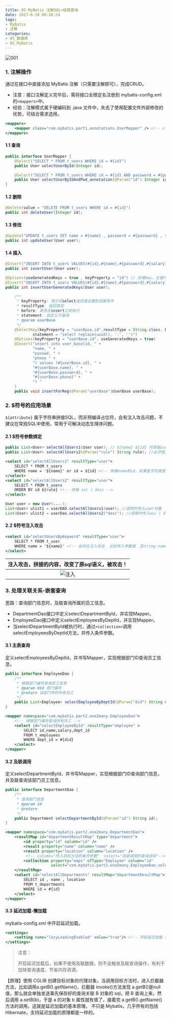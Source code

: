 ```yaml
---
title: 05-MyBatis 注解SQL+级联查询
date: 2017-6-18 08:26:24
tags:
- MyBatis
- 注解
categories: 
- 05_数据库
- 02_MyBatis
---
```




![001](https://jy-imgs.oss-cn-beijing.aliyuncs.com/img/001.png)





### 1. 注解操作

通过在接口中直接添加 MyBatis 注解（只需要注解即可），完成CRUD。

* 注意：接口注解定义完毕后，需将接口全限定名注册到 mybatis-config.xml 的`<mappers>`中。
* 经验：注解模式属于硬编码到 .java 文件中，失去了使用配置文件外部修改的优势，可结合需求选用。

```xml
<mappers>
	<mapper class="com.mybatis.part1.annotations.UserMapper" /> <!-- class="接口全限定名"-->
</mappers>
```



#### 1.1 查询

```java
public interface UserMapper {
    @Select("SELECT * FROM t_users WHERE id = #{id}")
    public User selectUserById(Integer id);

    @Select("SELECT * FROM t_users WHERE id = #{id} AND password = #{pwd}")
    public User selectUserByIdAndPwd_annotation(@Param("id") Integer id, @Param("pwd") String password);
}
```



#### 1.2 删除

```java
@Delete(value = "DELETE FROM t_users WHERE id = #{id}")
public int deleteUser(Integer id);
```



#### 1.3 修改

```java
@Update("UPDATE t_users SET name = #{name} , password = #{password} , salary = #{salary} , birthday = #{birthday} WHERE id = #{id}")
public int updateUser(User user);
```



#### 1.4 插入

```java
@Insert("INSERT INTO t_users VALUES(#{id},#{name},#{password},#{salary},#{birthday},null)")
public int insertUser(User user);

@Options(useGeneratedKeys = true , keyProperty = "id") // 自增key，主键为id
@Insert("INSERT INTO t_users VALUES(#{id},#{name},#{password},#{salary},#{birthday},null)")
public int insertUserGeneratedKeys(User user);
```

```java
    /**
     * keyProperty: 表示将select返回值设置到该属性中
     * resultType: 返回类型
     * before: 是否在insert之前执行
     * statement: 自定义子查询
     * @param userBase
     */
    @SelectKey(keyProperty = "userBase.id",resultType = String.class, before = true,
            statement = "select replace(uuid(), '-', '')")
    @Options(keyProperty = "userBase.id", useGeneratedKeys = true)
    @Insert("insert into user_base(id, " +
            "name, " +
            "passwd, " +
            "phone " +
            ") values (#{userBase.id}, " +
            "#{userBase.name}, " +
            "#{userBase.password}, " +
            "#{userBase.phone}" +
            ") "
    )
    public void insertForReg(@Param("userBase")UserBase userBase);
```



### 2. $符号的应用场景

`${attribute}` 属于字符串拼接SQL，而非预编译占位符，会有注入攻击问题，不建议在常规SQL中使用，常用于可解决动态生降序问题。



#### 2.1 $符号参数绑定

```java
public List<User> selectAllUsers1(User user); // ${name} ${id} 可获取user中的属性值
public List<User> selectAllUsers2(@Param("rule") String rule); //必须使用@Param否则会作为属性解析
```

```xml
<select id="selectAllUsers1" resultType="user">
	SELECT * FROM t_users 
    WHERE name = '${name}' or id = ${id} <!-- 拼接name和id，如果是字符类型需要用单引号：'${name}' -->
</select>
<select id="selectAllUsers2" resultType="user">
	SELECT * FROM t_users 
  	ORDER BY id ${rule} <!-- 拼接 asc | desc -->
</select>
```

```java
User user = new User(....);
List<User> ulist1 = userDAO.selectAllUsers1(user); //调用时传入user对象
List<User> ulist2 = userDao.selectAllUsers2("desc"); //调用时传入asc | desc
```



#### 2.2 $符号注入攻击

```xml
<select id="selectUsersByKeyword" resultType="user">
	SELECT * FROM t_user
  	WHERE name = '${name}' <!-- 会存在注入攻击  比如传入参数是 【String name = "tom' or '1'='1";】-->
</select>
```

|       注入攻击，拼接的内容，改变了原sql语义，被攻击！        |
| :----------------------------------------------------------: |
| ![注入](https://jy-imgs.oss-cn-beijing.aliyuncs.com/img/012.png) |



### 3. 处理关联关系-嵌套查询

思路：查询部门信息时，及联查询所属的员工信息。

* DepartmentDao接口中定义selectDepartmentById，并实现Mapper。
* EmployeeDao接口中定义selectEmployeesByDeptId，并实现Mapper。
* 当selectDepartmentById被执行时，通过`<collection>`调用selectEmployeesByDeptId方法，并传入条件参数。



#### 3.1 主表查询

定义selectEmployeesByDeptId，并书写Mapper，实现根据部门ID查询员工信息。

```java
public interface EmployeeDao {
    /**
     * 根据部门编号查询员工信息
     * @param did 部门编号
     * @return 该部门中的所有员工
     */
    public List<Employee> selectEmployeeByDeptId(@Param("did") String did);
}
```

```xml
<mapper namespace="com.mybatis.part2.one2many.EmployeeDao">
    <!-- 根据部门编号查询所有员工 -->
    <select id="selectEmployeeById" resultType="employee" >
        SELECT id,name,salary,dept_id 
      	FROM t_employees 
      	WHERE dept_id = #{did}
    </select>
</mapper>
```



#### 3.2 及联调用

定义selectDepartmentById，并书写Mapper，实现根据部门ID查询部门信息，并及联查询该部门员工信息。

```java
public interface DepartmentDao {
    /**
     * 查询部门信息
     * @param id
     * @return
     */
    public Department selectDepartmentById(@Param("id") String id);
}
```

```xml
<mapper namespace="com.mybatis.part2.one2many.DepartmentDao">
    <resultMap id="departmentResultMap" type="department">
        <id property="id" column="id" />
        <result property="name" column="name" />
        <result property="location" column="location" />
         <!-- column="传入目标方法的条件参数"  select="及联调用的查询目标"-->
        <collection property="emps" ofType="Employee" column="id" 
                    select="com.mybatis.part2.one2many.EmployeeDao.selectEmployeeByDeptId" />
    </resultMap>
    <select id="selectAllDepartments" resultMap="departmentResultMap">
        SELECT id , name , location
        FROM t_departments
        WHERE id = #{id}
    </select>
</mapper>
```



#### 3.3 延迟加载-懒加载

mybatis-config.xml 中开启延迟加载。

```xml
<settings>
	<setting name="lazyLoadingEnabled" value="true"/> <!-- 开启延迟加载（默认false） -->
</settings>
```

> 注意：
>
> 开启延迟加载后，如果不使用及联数据，则不会触发及联查询操作，有利于加快查询速度、节省内存资源。

【原理】使用 CGLIB 创建目标对象的代理对象，当调用目标方法时，进入拦截器方法，比如调用a.getB().getName()，拦截器 invoke()方法发现 a.getB()是null 值，那么就会单独发送事先保存好的查询关联 B 对象的 sql，把 B 查询上来，然后调用 a.setB(b)，于是 a 的对象 b 属性就有值了，接着完 a.getB().getName()
方法的调用。这就是延迟加载的基本原理。
不只是 Mybatis，几乎所有的包括 Hibernate，支持延迟加载的原理都是一样的。  